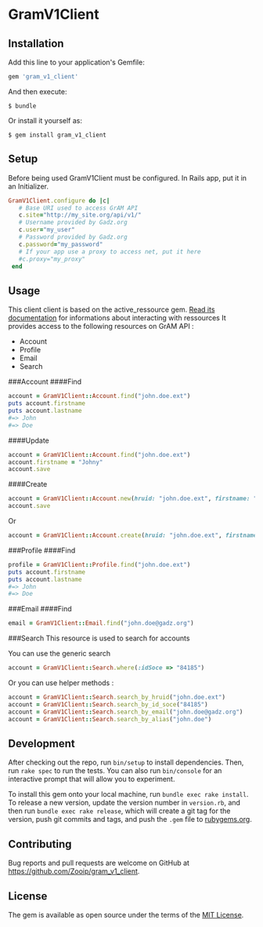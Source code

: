 # GramV1Client

## Installation

Add this line to your application's Gemfile:

```ruby
gem 'gram_v1_client'
```

And then execute:

    $ bundle

Or install it yourself as:

    $ gem install gram_v1_client

## Setup
  
  Before being used GramV1Client must be configured. In Rails app, put it in an Initializer.

```ruby
GramV1Client.configure do |c|
   # Base URI used to access GrAM API
   c.site="http://my_site.org/api/v1/"
   # Username provided by Gadz.org
   c.user="my_user"
   # Password provided by Gadz.org
   c.password="my_password"
   # If your app use a proxy to access net, put it here
   #c.proxy="my_proxy"
 end
```
## Usage

This client client is based on the active_ressource gem. [Read its documentation](https://github.com/rails/activeresource) for informations about interacting with ressources
It provides access to the following resources on GrAM API :

 - Account
 - Profile
 - Email
 - Search

###Account
####Find
```ruby
account = GramV1Client::Account.find("john.doe.ext")
puts account.firstname
puts account.lastname
#=> John
#=> Doe
```
####Update
```ruby
account = GramV1Client::Account.find("john.doe.ext")
account.firstname = "Johny"
account.save
```

####Create
```ruby
account = GramV1Client::Account.new(hruid: "john.doe.ext", firstname: "John", lastname: "Doe")
account.save
```
Or
```ruby
account = GramV1Client::Account.create(hruid: "john.doe.ext", firstname: "John", lastname: "Doe")
```

###Profile
####Find
```ruby
profile = GramV1Client::Profile.find("john.doe.ext")
puts account.firstname
puts account.lastname
#=> John
#=> Doe
```

###Email
####Find
```ruby
email = GramV1Client::Email.find("john.doe@gadz.org")
```

###Search
This resource is used to search for accounts

You can use the generic search
```ruby
account = GramV1Client::Search.where(:idSoce => "84185")
```

Or you can use helper methods :
```ruby
account = GramV1Client::Search.search_by_hruid("john.doe.ext")
account = GramV1Client::Search.search_by_id_soce("84185")
account = GramV1Client::Search.search_by_email("john.doe@gadz.org")
account = GramV1Client::Search.search_by_alias("john.doe")
```
## Development

After checking out the repo, run `bin/setup` to install dependencies. Then, run `rake spec` to run the tests. You can also run `bin/console` for an interactive prompt that will allow you to experiment.

To install this gem onto your local machine, run `bundle exec rake install`. To release a new version, update the version number in `version.rb`, and then run `bundle exec rake release`, which will create a git tag for the version, push git commits and tags, and push the `.gem` file to [rubygems.org](https://rubygems.org).

## Contributing

Bug reports and pull requests are welcome on GitHub at https://github.com/Zooip/gram_v1_client.


## License

The gem is available as open source under the terms of the [MIT License](http://opensource.org/licenses/MIT).


